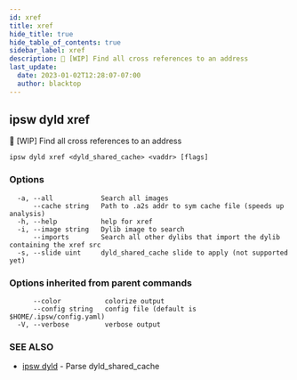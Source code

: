 ```yaml
---
id: xref
title: xref
hide_title: true
hide_table_of_contents: true
sidebar_label: xref
description: 🚧 [WIP] Find all cross references to an address
last_update:
  date: 2023-01-02T12:28:07-07:00
  author: blacktop
---
```

## ipsw dyld xref

🚧 [WIP] Find all cross references to an address

```
ipsw dyld xref <dyld_shared_cache> <vaddr> [flags]
```

### Options

```
  -a, --all            Search all images
      --cache string   Path to .a2s addr to sym cache file (speeds up analysis)
  -h, --help           help for xref
  -i, --image string   Dylib image to search
      --imports        Search all other dylibs that import the dylib containing the xref src
  -s, --slide uint     dyld_shared_cache slide to apply (not supported yet)
```

### Options inherited from parent commands

```
      --color           colorize output
      --config string   config file (default is $HOME/.ipsw/config.yaml)
  -V, --verbose         verbose output
```

### SEE ALSO

* [ipsw dyld](/docs/cli/ipsw/dyld)	 - Parse dyld_shared_cache

